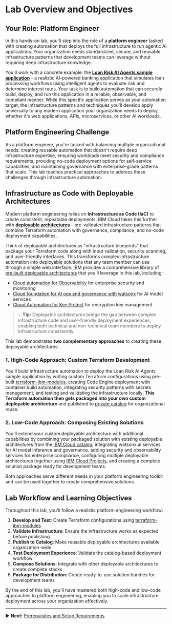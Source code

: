 # Lab Overview and Objectives

## Your Role: Platform Engineer

In this hands-on lab, you'll step into the role of a **platform engineer** tasked with creating automation that deploys the full infrastructure to run agentic AI applications. Your organization needs standardized, secure, and reusable infrastructure patterns that development teams can leverage without requiring deep infrastructure knowledge.

You'll work with a concrete example: the **[Loan Risk AI Agents sample application](https://github.com/IBM/ai-agent-for-loan-risk)** - a realistic AI-powered banking application that simulates loan processing workflows using intelligent agents to evaluate risk and determine interest rates. Your task is to build automation that can securely build, deploy, and run this application in a reliable, observable, and compliant manner. While this specific application serves as your automation target, the infrastructure patterns and techniques you'll develop apply universally to any modern application your organization needs to deploy, whether it's web applications, APIs, microservices, or other AI workloads.

## Platform Engineering Challenge

As a platform engineer, you're tasked with balancing multiple organizational needs: creating reusable automation that doesn't require deep infrastructure expertise, ensuring workloads meet security and compliance requirements, providing no-code deployment options for self-service capabilities, and maintaining governance with enterprise-grade patterns that scale. This lab teaches practical approaches to address these challenges through infrastructure automation.

## Infrastructure as Code with Deployable Architectures

Modern platform engineering relies on **Infrastructure as Code (IaC)** to create consistent, repeatable deployments. IBM Cloud takes this further with **[deployable architectures](https://cloud.ibm.com/docs/secure-enterprise?topic=secure-enterprise-understand-module-da#what-is-da)** - pre-validated infrastructure patterns that combine Terraform automation with governance, compliance, and no-code deployment capabilities.

Think of deployable architectures as "infrastructure blueprints" that package your Terraform code along with input validation, security scanning, and user-friendly interfaces. This transforms complex infrastructure automation into deployable solutions that any team member can use through a simple web interface. IBM provides a comprehensive library of [pre-built deployable architectures](https://cloud.ibm.com/catalog?category=solution&provider=IBM) that you'll leverage in this lab, including:

- [Cloud automation for Observability](https://cloud.ibm.com/catalog/architecture/deploy-arch-ibm-observability-a3137d28-79e0-479d-8a24-758ebd5a0eab-global) for enterprise security and monitoring
- [Cloud foundation for AI ops and governance with watsonx](https://cloud.ibm.com/catalog/architecture/deploy-arch-ibm-watsonx-ai-saas-e8ad6597-8c1a-466a-8bb7-243a109daaa8-global) for AI model services
- [Cloud Automation for Key Protect](https://cloud.ibm.com/catalog/7a4d68b4-cf8b-40cd-a3d1-f49aff526eb3/architecture/deploy-arch-ibm-kms-2cad4789-fa90-4886-9c9e-857081c273ee-global) for encryption key management

> 💡 **Tip:** Deployable architectures bridge the gap between complex infrastructure code and user-friendly deployment experiences, enabling both technical and non-technical team members to deploy infrastructure consistently.

This lab demonstrates **two complementary approaches** to creating these deployable architectures:

### 1. High-Code Approach: Custom Terraform Development

You'll build infrastructure automation to deploy the Loan Risk AI Agents sample application by writing custom Terraform configurations using pre-built [terraform-ibm-modules](https://github.com/terraform-ibm-modules), creating Code Engine deployment with container build automation, integrating security patterns with secrets management, and testing and validating the infrastructure locally. **This Terraform automation then gets packaged into your own custom deployable architecture** and published to [private catalog](https://cloud.ibm.com/docs/account?topic=account-restrict-by-user) for organizational reuse.

### 2. Low-Code Approach: Composing Existing Solutions

You'll extend your custom deployable architecture with additional capabilities by combining your packaged solution with existing deployable architectures from the [IBM Cloud catalog](https://cloud.ibm.com/catalog?category=solution), integrating watsonx.ai services for AI model inference and governance, adding security and observability services for enterprise compliance, configuring multiple deployable architectures together using [IBM Cloud Projects](https://cloud.ibm.com/docs/secure-enterprise?topic=secure-enterprise-setup-project), and creating a complete solution package ready for development teams.

Both approaches serve different needs in your platform engineering toolkit and can be used together to create comprehensive solutions.

## Lab Workflow and Learning Objectives

Throughout this lab, you'll follow a realistic platform engineering workflow:

1. **Develop and Test**: Create Terraform configurations using [terraform-ibm-modules](https://github.com/terraform-ibm-modules)
2. **Validate Infrastructure**: Ensure the infrastructure works as expected before publishing
3. **Publish to Catalog**: Make reusable deployable architectures available organization-wide
4. **Test Deployment Experience**: Validate the catalog-based deployment workflow
5. **Compose Solutions**: Integrate with other deployable architectures to create complete stacks
6. **Package for Distribution**: Create ready-to-use solution bundles for development teams

By the end of this lab, you'll have mastered both high-code and low-code approaches to platform engineering, enabling you to scale infrastructure deployment across your organization effectively.

---

▶️ **Next:** [Prerequisites and Setup Requirements](./01-prerequisites-and-setup.md)
